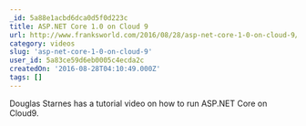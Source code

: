 ```yaml
---
_id: 5a88e1acbd6dca0d5f0d223c
title: ASP.NET Core 1.0 on Cloud 9
url: http://www.franksworld.com/2016/08/28/asp-net-core-1-0-on-cloud-9/
category: videos
slug: 'asp-net-core-1-0-on-cloud-9'
user_id: 5a83ce59d6eb0005c4ecda2c
createdOn: '2016-08-28T04:10:49.000Z'
tags: []
---
```


Douglas Starnes has a tutorial video on how to run ASP.NET Core on Cloud9.
